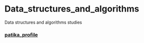 # Data_structures_and_algorithms
Data structures and algorithms studies
### [patika_profile](https://academy.patika.dev/tr/profile)<br>
